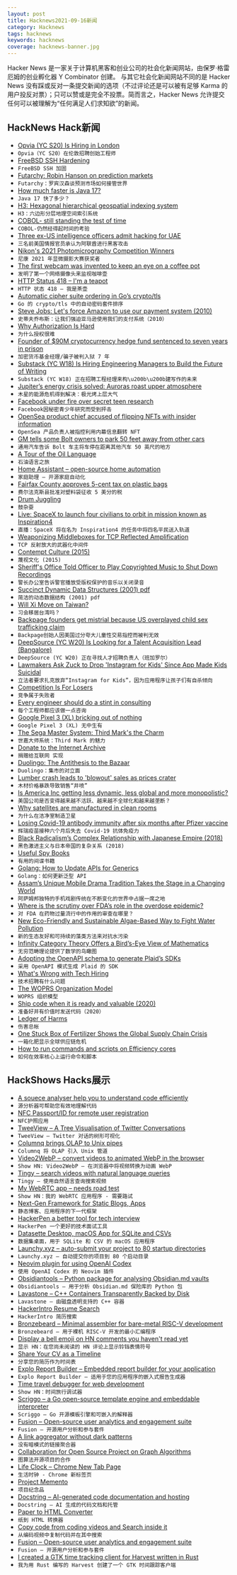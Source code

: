 ```yaml
---
layout: post
title: Hacknews2021-09-16新闻
category: Hacknews
tags: hacknews
keywords: hacknews
coverage: hacknews-banner.jpg
---
```


Hacker News 是一家关于计算机黑客和创业公司的社会化新闻网站，由保罗·格雷厄姆的创业孵化器 Y Combinator 创建。
与其它社会化新闻网站不同的是 Hacker News 没有踩或反对一条提交新闻的选项（不过评论还是可以被有足够 Karma 的用户投反对票）；只可以赞或是完全不投票。简而言之，Hacker News 允许提交任何可以被理解为“任何满足人们求知欲”的新闻。

## HackNews Hack新闻


- [Opvia (YC S20) Is Hiring in London](https://www.notion.so/opvia/Opvia-Jobs-151305ed30a140f29ec9eb7df00deadc)
- `Opvia（YC S20）在伦敦招聘创始工程师`
- [FreeBSD SSH Hardening](https://gist.github.com/koobs/e01cf8869484a095605404cd0051eb11)
- `FreeBSD SSH 加固`
- [Futarchy: Robin Hanson on prediction markets](https://richardhanania.substack.com/p/futarchy-robin-hanson-on-how-prediction)
- `Futarchy：罗宾汉森谈预测市场如何接管世界`
- [How much faster is Java 17?](https://www.optaplanner.org/blog/2021/09/15/HowMuchFasterIsJava17.html)
- `Java 17 快了多少？`
- [H3: Hexagonal hierarchical geospatial indexing system](https://h3geo.org/)
- `H3：六边形分层地理空间索引系统`
- [COBOL- still standing the test of time](https://blog.microfocus.com/cobol-still-standing-the-test-of-time/)
- `COBOL-仍然经得起时间的考验`
- [Three ex-US intelligence officers admit hacking for UAE](https://www.justice.gov/opa/pr/three-former-us-intelligence-community-and-military-personnel-agree-pay-more-168-million)
- `三名前美国情报官员承认为阿联酋进行黑客攻击`
- [Nikon's 2021 Photomicrography Competition Winners](https://www.nikonsmallworld.com/galleries/2021-photomicrography-competition)
- `尼康 2021 年显微摄影大赛获奖者`
- [The first webcam was invented to keep an eye on a coffee pot](https://www.openculture.com/2021/09/the-very-first-webcam-was-invented-to-keep-an-eye-on-a-coffee-pot-at-cambridge-university.html)
- `发明了第一个网络摄像头来监视咖啡壶`
- [HTTP Status 418 – I'm a teapot](https://developer.mozilla.org/en-US/docs/Web/HTTP/Status/418)
- `HTTP 状态 418 – 我是茶壶`
- [Automatic cipher suite ordering in Go’s crypto/tls](https://go.dev/blog/tls-cipher-suites)
- `Go 的 crypto/tls 中的自动密码套件排序`
- [Steve Jobs: Let's force Amazon to use our payment system (2010)](https://twitter.com/TechEmails/status/1438188756738191362/photo/1)
- `史蒂夫乔布斯：让我们强迫亚马逊使用我们的支付系统（2010）`
- [Why Authorization Is Hard](https://www.osohq.com/post/why-authorization-is-hard)
- `为什么授权很难`
- [Founder of $90M cryptocurrency hedge fund sentenced to seven years in prison](https://www.justice.gov/usao-sdny/pr/founder-90-million-cryptocurrency-hedge-fund-sentenced-more-seven-years-prison)
- `加密货币基金经理/骗子被判入狱 7 年`
- [Substack (YC W18) Is Hiring Engineering Managers to Build the Future of Writing](https://substack.com/jobs?utm_source=hn&utm_content=engmanager)
- `Substack (YC W18) 正在招聘工程经理来构\u200b\u200b建写作的未来`
- [Jupiter’s energy crisis solved: Auroras roast upper atmosphere](https://earthsky.org/space/jupiters-energy-crisis-auroras-heat-upper-atmosphere/)
- `木星的能源危机得到解决：极光烤上层大气`
- [Facebook under fire over secret teen research](https://www.bbc.co.uk/news/technology-58570353)
- `Facebook因秘密青少年研究而受到抨击`
- [OpenSea product chief accused of flipping NFTs with insider information](https://www.theverge.com/2021/9/15/22676075/opensea-insider-information-nft-trading-nate-chastain)
- `OpenSea 产品负责人被指控利用内幕信息翻转 NFT`
- [GM tells some Bolt owners to park 50 feet away from other cars](https://www.autonews.com/manufacturing/gm-tells-some-bolt-owners-park-50-feet-away-other-cars)
- `通用汽车告诉 Bolt 车主将车停在距离其他汽车 50 英尺的地方`
- [A Tour of the Oil Language](https://www.oilshell.org/release/latest/doc/oil-language-tour.html)
- `石油语言之旅`
- [Home Assistant – open-source home automation](https://www.home-assistant.io/)
- `家庭助理 – 开源家庭自动化`
- [Fairfax County approves 5-cent tax on plastic bags](https://wjla.com/news/local/fairfax-county-approves-5-cents-tax-on-plastic-bags)
- `费尔法克斯县批准对塑料袋征收 5 美分的税`
- [Drum Juggling](https://thekidshouldseethis.com/post/drum-juggling-with-kateryna-nikiforova)
- `鼓杂耍`
- [Live: SpaceX to launch four civilians to orbit in mission known as Inspiration4](https://www.youtube.com/watch?v=bZVgBAurxsI)
- `直播：SpaceX 将在名为 Inspiration4 的任务中将四名平民送入轨道`
- [Weaponizing Middleboxes for TCP Reflected Amplification](https://geneva.cs.umd.edu/posts/usenix21-weaponizing-censors/)
- `TCP 反射放大的武器化中间件`
- [Contempt Culture (2015)](https://blog.aurynn.com/2015/12/16-contempt-culture/)
- `蔑视文化 (2015)`
- [Sheriff's Office Told Officer to Play Copyrighted Music to Shut Down Recordings](https://www.techdirt.com/articles/20210911/21360647545/officer-claims-sheriffs-office-told-him-to-play-copyrighted-music-to-shut-down-citizens-recordings.shtml)
- `警长办公室告诉警官播放受版权保护的音乐以关闭录音`
- [Succinct Dynamic Data Structures (2001) pdf](https://www.imsc.res.in/~vraman/pub/wads_01.pdf)
- `简洁的动态数据结构 (2001) pdf`
- [Will Xi Move on Taiwan?](https://asia.nikkei.com/Spotlight/20-years-after-9-11/Will-Xi-move-on-Taiwan-History-warns-he-might-Niall-Ferguson)
- `习会移居台湾吗？`
- [Backpage founders get mistrial because US overplayed child sex trafficking claim](https://arstechnica.com/tech-policy/2021/09/backpage-founders-get-mistrial-because-us-overplayed-child-sex-trafficking-claims/)
- `Backpage创始人因美国过分夸大儿童性交易指控而被判无效`
- [DeepSource (YC W20) Is Looking for a Talent Acquisition Lead (Bangalore)](https://careers.deepsource.io/o/lead-talent-acquisition)
- `DeepSource (YC W20) 正在寻找人才招聘负责人（班加罗尔）`
- [Lawmakers Ask Zuck to Drop 'Instagram for Kids' Since App Made Kids Suicidal](https://gizmodo.com/lawmakers-ask-zuckerberg-to-drop-instagram-for-kids-aft-1847683217)
- `立法者要求扎克放弃“Instagram for Kids”，因为应用程序让孩子们有自杀倾向`
- [Competition Is For Losers](https://www.lrb.co.uk/the-paper/v43/n18/david-runciman/competition-is-for-losers)
- `竞争属于失败者`
- [Every engineer should do a stint in consulting](https://cloudirregular.substack.com/p/every-engineer-should-do-a-stint)
- `每个工程师都应该做一点咨询`
- [Google Pixel 3 (XL) bricking out of nothing](https://issuetracker.google.com/issues/192008282)
- `Google Pixel 3 (XL) 无中生有`
- [The Sega Master System: Third Mark's the Charm](https://nicole.express/2021/i-am-the-mark-iii.html)
- `世嘉大师系统：Third Mark 的魅力`
- [Donate to the Internet Archive](https://archive.org/donate)
- `捐赠给互联网 实现`
- [Duolingo: The Antithesis to the Bazaar](https://nibnalin.me/dust-nib/duolingo-the-antithesis-to-the-bazaar.html)
- `Duolingo：集市的对立面`
- [Lumber crash leads to 'blowout' sales as prices crater](https://www.cbc.ca/news/business/lumber-prices-1.6177016)
- `木材价格暴跌导致销售“井喷”`
- [Is America Inc getting less dynamic, less global and more monopolistic?](https://www.economist.com/business/is-america-inc-getting-less-dynamic-less-global-and-more-monopolistic/21804757)
- `美国公司是否变得越来越不活跃、越来越不全球化和越来越垄断？`
- [Why satellites are manufactured in clean rooms](https://www.ohb.de/en/magazine/sparkling-clean)
- `为什么在洁净室制造卫星`
- [Losing Covid-19 antibody immunity after six months after Pfizer vaccine](https://thedaily.case.edu/new-study-nursing-home-residents-health-care-workers-lose-more-than-80-of-their-covid-19-immunity-six-months-after-pfizer-vaccine/)
- `辉瑞疫苗接种六个月后失去 Covid-19 抗体免疫力`
- [Black Radicalism’s Complex Relationship with Japanese Empire (2018)](https://daily.jstor.org/black-radicalisms-complex-relationship-with-japanese-empire/)
- `黑色激进主义与日本帝国的复杂关系 (2018)`
- [Useful Spy Books](https://berthub.eu/articles/posts/useful-spy-books/)
- `有用的间谍书籍`
- [Golang: How to Update APIs for Generics](https://github.com/golang/go/discussions/48287)
- `Golang：如何更新泛型 API`
- [Assam’s Unique Mobile Drama Tradition Takes the Stage in a Changing World](https://www.atlasobscura.com/articles/assam-mobile-theaters)
- `阿萨姆邦独特的手机戏剧传统在不断变化的世界中占据一席之地`
- [Where is the scrutiny over FDA’s role in the overdose epidemic?](https://www.inquirer.com/opinion/commentary/opioids-accountability-fda-janet-woodcock-20210914.html)
- `对 FDA 在药物过量流行中的作用的审查在哪里？`
- [New Eco-Friendly and Sustainable Algae-Based Way to Fight Water Pollution](https://shooliniuniversity.com/blog/green-and-clean-new-eco-friendly-and-sustainable-algae-based-way-to-fight-water-pollution/)
- `新的生态友好和可持续的藻类方法来对抗水污染`
- [Infinity Category Theory Offers a Bird’s-Eye View of Mathematics](https://www.scientificamerican.com/article/infinity-category-theory-offers-a-birds-eye-view-of-mathematics/)
- `无穷范畴理论提供了数学的鸟瞰图`
- [Adopting the OpenAPI schema to generate Plaid’s SDKs](https://plaid.com/blog/adopting-the-openapi-schema-to-generate-plaids-sdks/)
- `采用 OpenAPI 模式生成 Plaid 的 SDK`
- [What's Wrong with Tech Hiring](https://neverworkintheory.org/2021/09/13/whats-wrong-with-tech-hiring.html)
- `技术招聘有什么问题`
- [The WOPRS Organization Model](https://jpreston.xyz/woprs-organization-model.html)
- `WOPRS 组织模型`
- [Ship code when it is ready and valuable (2020)](https://iism.org/article/is-management-pressuring-you-to-deliver-unfinished-code-59)
- `准备好并有价值时发送代码（2020）`
- [Ledger of Harms](https://ledger.humanetech.com/)
- `伤害总帐`
- [One Stuck Box of Fertilizer Shows the Global Supply Chain Crisis](https://www.bloomberg.com/news/articles/2021-08-28/one-stuck-box-of-fertilizer-shows-the-global-supply-chain-crisis)
- `一箱化肥显示全球供应链危机`
- [How to run commands and scripts on Efficiency cores](https://eclecticlight.co/2021/09/14/how-to-run-commands-and-scripts-on-efficiency-cores/)
- `如何在效率核心上运行命令和脚本`


## HackShows Hacks展示

- [ A souece analyser help you to understand code efficiently](https://cymbols.io/)
- `源分析器可帮助您有效地理解代码`
- [ NFC Passport/ID for remote user registration](https://passportreader.app)
- `NFC护照应用`
- [ TweeView – A Tree Visualisation of Twitter Conversations](https://tweeview.ml/)
- `TweeView – Twitter 对话的树形可视化`
- [ Columnq brings OLAP to Unix pipes](https://github.com/roapi/roapi/tree/main/columnq-cli)
- `Columnq 将 OLAP 引入 Unix 管道`
- [ Video2WebP – convert videos to animated WebP in the browser](https://video2webp.mattj.io)
- `Show HN: Video2WebP – 在浏览器中将视频转换为动画 WebP`
- [ Tingy – search videos with natural language queries](https://tingy.video/)
- `Tingy – 使用自然语言查询搜索视频`
- [ My WebRTC app – needs road test](https://coms.global)
- `Show HN：我的 WebRTC 应用程序 - 需要路试`
- [ Next-Gen Framework for Static Blogs, Apps](https://factorjs.org/)
- `静态博客、应用程序的下一代框架`
- [ HackerPen a better tool for tech interview](https://hackerpen.io)
- `HackerPen 一个更好的技术面试工具`
- [ Datasette Desktop, macOS App for SQLite and CSVs](https://datasette.io/desktop)
- `数据集桌面，用于 SQLite 和 CSV 的 macOS 应用程序`
- [ Launchy.xyz – auto-submit your project to 80 startup directories](http://launchy.xyz)
- `Launchy.xyz – 自动提交你的项目到 80 个启动目录`
- [ Neovim plugin for using OpenAI Codex](https://github.com/jameshiew/nvim-magic)
- `使用 OpenAI Codex 的 Neovim 插件`
- [ Obsidiantools – Python package for analysing Obsidian.md vaults](https://github.com/mfarragher/obsidiantools)
- `Obsidiantools – 用于分析 Obsidian.md 保险库的 Python 包`
- [ Lavastone – C++ Containers Transparently Backed by Disk](https://github.com/campfireai/lavastone)
- `Lavastone – 由磁盘透明支持的 C++ 容器`
- [ HackerIntro Resume Search](https://hackerintro.com/resume-search)
- `HackerIntro 简历搜索`
- [ Bronzebeard – Minimal assembler for bare-metal RISC-V development](https://github.com/theandrew168/bronzebeard)
- `Bronzebeard – 用于裸机 RISC-V 开发的最小汇编程序`
- [ Display a bell emoji on HN comments you haven't read yet](https://gist.github.com/linkdd/76fd57d02480c3e36a4e3f8ce39322b1)
- `显示 HN：在您尚未阅读的 HN 评论上显示铃铛表情符号`
- [ Share Your CV as a Timeline](http://puu.world/fe6caea2-dfec-4213-87ce-cacfabb23d70)
- `分享您的简历作为时间表`
- [ Explo Report Builder – Embedded report builder for your application](https://explo.co/report-builder)
- `Explo Report Builder – 适用于您的应用程序的嵌入式报告生成器`
- [ Time travel debugger for web development](https://www.replay.io/)
- `Show HN：时间旅行调试器`
- [ Scriggo – a Go open-source template engine and embeddable interpreter](https://github.com/open2b/scriggo)
- `Scriggo – Go 开源模板引擎和可嵌入的解释器`
- [ Fusion – Open-source user analytics and engagement suite](item?id=28538132)
- `Fusion – 开源用户分析和参与套件`
- [ A link aggregator without dark patterns](https://20-things.com)
- `没有暗模式的链接聚合器`
- [ Collaboration for Open Source Project on Graph Algorithms](http://cplusplus.com/forum/lounge/279939/)
- `图算法开源项目的合作`
- [ Life Clock – Chrome New Tab Page](https://benkaiser.dev/life-clock/)
- `生活时钟 - Chrome 新标签页`
- [ Project Memento](https://project-memento.com)
- `项目纪念品`
- [ Docstring – AI-generated code documentation and hosting](https://www.docstring.dev/)
- `Docstring – AI 生成的代码文档和托管`
- [ Paper to HTML Converter](https://papertohtml.org)
- `纸到 HTML 转换器`
- [ Copy code from coding videos and Search inside it](https://www.blckbx.ai/)
- `从编码视频中复制代码并在其中搜索`
- [ Fusion – Open-source user analytics and engagement suite](https://fusionhq.co/)
- `Fusion – 开源用户分析和参与套件`
- [ I created a GTK time tracking client for Harvest written in Rust](https://github.com/frenkel/timer-for-harvest)
- `我为用 Rust 编写的 Harvest 创建了一个 GTK 时间跟踪客户端`

